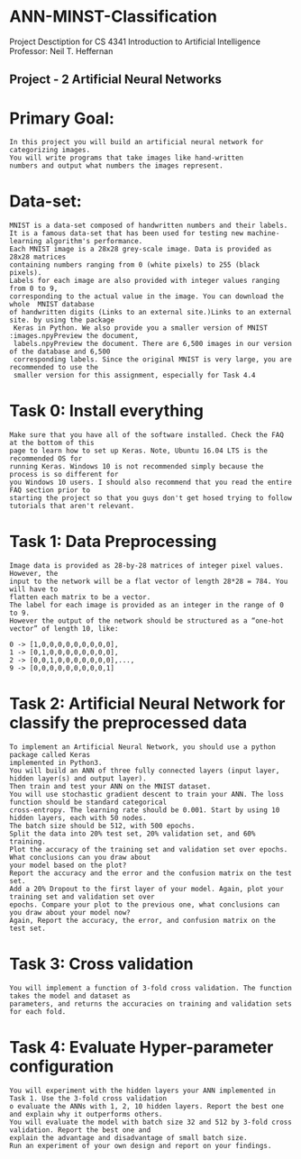 # ANN-MINST-Classification

Project Desctiption for CS 4341 Introduction to Artificial Intelligence
Professor: Neil T. Heffernan

## Project - 2 Artificial Neural Networks

# Primary Goal:

	In this project you will build an artificial neural network for categorizing images.
	You will write programs that take images like hand-written
	numbers and output what numbers the images represent.

# Data-set:
	MNIST is a data-set composed of handwritten numbers and their labels.
	It is a famous data-set that has been used for testing new machine-learning algorithm's performance. 
	Each MNIST image is a 28x28 grey-scale image. Data is provided as 28x28 matrices 
	containing numbers ranging from 0 (white pixels) to 255 (black pixels). 
	Labels for each image are also provided with integer values ranging from 0 to 9, 
	corresponding to the actual value in the image. You can download the whole  MNIST database 
	of handwritten digits (Links to an external site.)Links to an external site. by using the package
	 Keras in Python. We also provide you a smaller version of MNIST :images.npyPreview the document, 
	 labels.npyPreview the document. There are 6,500 images in our version of the database and 6,500 
	 corresponding labels. Since the original MNIST is very large, you are recommended to use the 
	 smaller version for this assignment, especially for Task 4.4

# Task 0: Install everything

	Make sure that you have all of the software installed. Check the FAQ at the bottom of this 
	page to learn how to set up Keras. Note, Ubuntu 16.04 LTS is the recommended OS for 
	running Keras. Windows 10 is not recommended simply because the process is so different for 
	you Windows 10 users. I should also recommend that you read the entire FAQ section prior to 
	starting the project so that you guys don't get hosed trying to follow tutorials that aren't relevant.

# Task 1: Data Preprocessing

	Image data is provided as 28-by-28 matrices of integer pixel values. However, the 
	input to the network will be a flat vector of length 28*28 = 784. You will have to 
	flatten each matrix to be a vector.
	The label for each image is provided as an integer in the range of 0 to 9. 
	However the output of the network should be structured as a “one-hot vector” of length 10, like:

	0 -> [1,0,0,0,0,0,0,0,0,0],
	1 -> [0,1,0,0,0,0,0,0,0,0],
	2 -> [0,0,1,0,0,0,0,0,0,0],...,
	9 -> [0,0,0,0,0,0,0,0,0,1]

# Task 2: Artificial Neural Network for classify the preprocessed data

	To implement an Artificial Neural Network, you should use a python package called Keras 
	implemented in Python3.
	You will build an ANN of three fully connected layers (input layer, hidden layer(s) and output layer).
	Then train and test your ANN on the MNIST dataset.
	You will use stochastic gradient descent to train your ANN. The loss function should be standard categorical 
	cross-entropy. The learning rate should be 0.001. Start by using 10 hidden layers, each with 50 nodes. 
	The batch size should be 512, with 500 epochs.
	Split the data into 20% test set, 20% validation set, and 60% training.
	Plot the accuracy of the training set and validation set over epochs. What conclusions can you draw about 
	your model based on the plot?
	Report the accuracy and the error and the confusion matrix on the test set.
	Add a 20% Dropout to the first layer of your model. Again, plot your training set and validation set over
	epochs. Compare your plot to the previous one, what conclusions can you draw about your model now?
	Again, Report the accuracy, the error, and confusion matrix on the test set.

# Task 3: Cross validation

	You will implement a function of 3-fold cross validation. The function takes the model and dataset as 
	parameters, and returns the accuracies on training and validation sets for each fold.

# Task 4: Evaluate Hyper-parameter configuration

	You will experiment with the hidden layers your ANN implemented in Task 1. Use the 3-fold cross validation 
	o evaluate the ANNs with 1, 2, 10 hidden layers. Report the best one and explain why it outperforms others.
	You will evaluate the model with batch size 32 and 512 by 3-fold cross validation. Report the best one and 
	explain the advantage and disadvantage of small batch size.
	Run an experiment of your own design and report on your findings.

